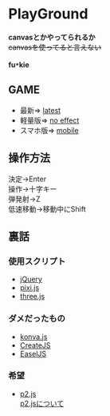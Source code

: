 # PlayGround

**canvasとかやってられるか**<br>
~~canvasを使ってると言えない~~<br>
<br>
**fu`*`kie**

## GAME
* 最新=>
[latest](https://akatsuki1910.github.io/PlayGround/pixi/main.html)<br>
* 軽量版=>
[no effect](https://akatsuki1910.github.io/PlayGround/no_eff/main.html)<br>
* スマホ版=>
[mobile](https://akatsuki1910.github.io/PlayGround/mobile/main.html)<br>

## 操作方法
決定→Enter<br>
操作→十字キー<br>
弾発射→Z<br>
低速移動→移動中にShift<br>

## 裏話
### 使用スクリプト
* [jQuery](https://jquery.com/)
* [pixi.js](http://www.pixijs.com/)
* [three.js](https://threejs.org)

### ダメだったもの
* [konva.js](https://konvajs.org/)
* [CreateJS](https://createjs.com/)
* [EaselJS](https://www.createjs.com/easeljs)

### 希望
* [p2.js](https://github.com/schteppe/p2.js)<br>
[p2.jsについて](https://blog.applibot.co.jp/2017/09/06/p2-js/)
